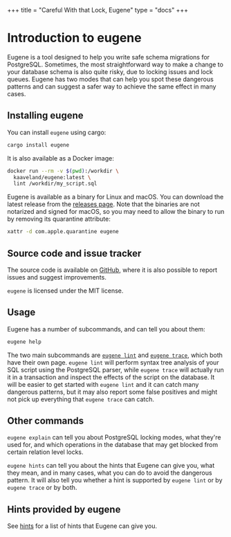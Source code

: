 +++
title = "Careful With that Lock, Eugene"
type = "docs"
+++


# Introduction to eugene

Eugene is a tool designed to help you write safe schema migrations for PostgreSQL. Sometimes,
the most straightforward way to make a change to your database schema is also quite risky,
due to locking issues and lock queues. Eugene has two modes that can help you spot these
dangerous patterns and can suggest a safer way to achieve the same effect in many cases.

## Installing eugene

You can install `eugene` using cargo:

```sh
cargo install eugene
```

It is also available as a Docker image:

```sh
docker run --rm -v $(pwd):/workdir \
  kaaveland/eugene:latest \ 
  lint /workdir/my_script.sql
```

Eugene is available as a binary for Linux and macOS. You can download the latest release from
the [releases page](https://github.com/kaaveland/eugene/releases). Note that the binaries
are not notarized and signed for macOS, so you may need to allow the binary to run by
removing its quarantine attribute:

```sh
xattr -d com.apple.quarantine eugene
```

## Source code and issue tracker

The source code is available on [GitHub](https://github.com/kaaveland/eugene/), where
it is also possible to report issues and suggest improvements.

`eugene` is licensed under the MIT license.

## Usage

Eugene has a number of subcommands, and can tell you about them:

```sh
eugene help
```

The two main subcommands are [`eugene lint`](/eugene/docs/lint)
and [`eugene trace`](/eugene/docs/trace), which both have their own page.
`eugene lint` will perform syntax tree analysis of your SQL script
using the PostgreSQL parser, while `eugene trace` will actually run
it in a transaction and inspect the effects of the script on the 
database. It will be easier to get started with `eugene lint` and
it can catch many dangerous patterns, but it may also report some 
false positives and might not pick up everything that `eugene trace`
can catch.

## Other commands

`eugene explain` can tell you about PostgreSQL locking modes, what
they're used for, and which operations in the database that may get
blocked from certain relation level locks.

`eugene hints` can tell you about the hints that Eugene can give 
you, what they mean, and in many cases, what you can do to avoid
the dangerous pattern. It will also tell you whether a hint is
supported by `eugene lint` or by `eugene trace` or by both.

## Hints provided by eugene

See [hints](/eugene/docs/hints/) for a list of hints that Eugene can give you.
